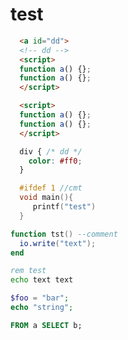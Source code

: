 # test

```html
  <a id="dd">
  <!-- dd -->
  <script>
  function a() {};
  function a() {};
  </script>

  <script>
  function a() {};
  function a() {};
  </script>
```

```` css
  div { /* dd */
    color: #ff0;
  }
````

~~~  c
  #ifdef 1 //cmt
  void main(){
     printf("test")
  }       
~~~

   `````lua
   function tst() --comment
     io.write("text");
   end
   `````

  ~~~cmd
  rem test 
  echo text text
  ~~~

```php
$foo = "bar";
echo "string";
```

```sql
FROM a SELECT b;
```
